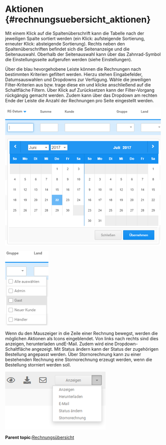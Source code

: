 # Aktionen {#rechnungsuebersicht_aktionen}

Mit einem Klick auf die Spaltenüberschrift kann die Tabelle nach der jeweiligen Spalte sortiert werden \(ein Klick: aufsteigende Sortierung, erneuter Klick: absteigende Sortierung\). Rechts neben den Spaltenüberschriften befindet sich die Seitenanzeige und die Seitenauswahl. Oberhalb der Seitenauswahl kann über das Zahnrad-Symbol die Einstellungsseite aufgerufen werden \(siehe Einstellungen\).

Über die blau hevorgehobene Leiste können die Rechnungen nach bestimmten Kriterien gefiltert werden. Hierzu stehen Eingabefelder, Datumsauswahlen und Dropdowns zur Verfügung. Wähle die jeweiligen Filter-Kriterien aus bzw. trage diese ein und klicke anschließend auf die Schaltfläche Filtern. Über Klick auf Zurücksetzen kann der Filter-Vorgang rückgängig gemacht werden. Zudem kann über das Dropdown am rechten Ende der Leiste die Anzahl der Rechnungen pro Seite eingestellt werden.

![](Bilder/Abb222_RechnungsuebersichtDatePicker.PNG "Filtern mit Datumsauswahl")

![](Bilder/Abb223_RechnungsuebersichtDropdownGruppe.PNG "Filtern mit Dropdown")

Wenn du den Mauszeiger in die Zeile einer Rechnung bewegst, werden die möglichen Aktionen als Icons eingeblendet. Von links nach rechts sind dies anzeigen, herunterladen undE-Mail. Zudem wird eine Dropdown-Schaltfläche angezeigt. Mit Status ändern kann der Status der zugehörigen Bestellung angepasst werden. Über Stornorechnung kann zu einer bestehenden Rechnung eine Stornorechnung erzeugt werden, wenn die Bestellung storniert werden soll.

![](Bilder/Abb224_RechnungsuebersichtAktionen.png "Aktionen für Rechnungen")

**Parent topic:**[Rechnungsübersicht](13_8_Rechnungsuebersicht.md)

